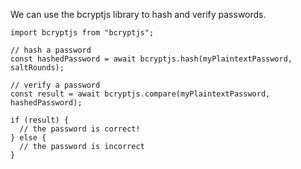 We can use the bcryptjs library to hash and verify passwords.

```
import bcryptjs from "bcryptjs";

// hash a password
const hashedPassword = await bcryptjs.hash(myPlaintextPassword, saltRounds);

// verify a password
const result = await bcryptjs.compare(myPlaintextPassword, hashedPassword);

if (result) {
  // the password is correct!
} else {
  // the password is incorrect
}
```
